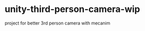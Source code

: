 unity-third-person-camera-wip
=============================

project for better 3rd person camera with mecanim
